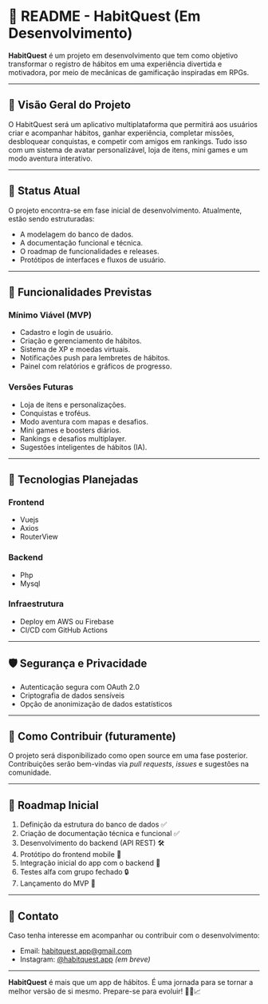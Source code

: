 # 📘 README - HabitQuest (Em Desenvolvimento)

**HabitQuest** é um projeto em desenvolvimento que tem como objetivo transformar o registro de hábitos em uma experiência divertida e motivadora, por meio de mecânicas de gamificação inspiradas em RPGs.

---

## 🚀 Visão Geral do Projeto

O HabitQuest será um aplicativo multiplataforma que permitirá aos usuários criar e acompanhar hábitos, ganhar experiência, completar missões, desbloquear conquistas, e competir com amigos em rankings. Tudo isso com um sistema de avatar personalizável, loja de itens, mini games e um modo aventura interativo.

---

## 📅 Status Atual

O projeto encontra-se em fase inicial de desenvolvimento. Atualmente, estão sendo estruturadas:

- A modelagem do banco de dados.
- A documentação funcional e técnica.
- O roadmap de funcionalidades e releases.
- Protótipos de interfaces e fluxos de usuário.

---

## 🔮 Funcionalidades Previstas

### Mínimo Viável (MVP)
- Cadastro e login de usuário.
- Criação e gerenciamento de hábitos.
- Sistema de XP e moedas virtuais.
- Notificações push para lembretes de hábitos.
- Painel com relatórios e gráficos de progresso.

### Versões Futuras
- Loja de itens e personalizações.
- Conquistas e troféus.
- Modo aventura com mapas e desafios.
- Mini games e boosters diários.
- Rankings e desafios multiplayer.
- Sugestões inteligentes de hábitos (IA).

---

## 🧱 Tecnologias Planejadas

### Frontend
- Vuejs
- Axios
- RouterView

### Backend
- Php
- Mysql

### Infraestrutura
- Deploy em AWS ou Firebase
- CI/CD com GitHub Actions

---

## 🛡️ Segurança e Privacidade

- Autenticação segura com OAuth 2.0
- Criptografia de dados sensíveis
- Opção de anonimização de dados estatísticos

---

## 📌 Como Contribuir (futuramente)

O projeto será disponibilizado como open source em uma fase posterior. Contribuições serão bem-vindas via *pull requests*, *issues* e sugestões na comunidade.

---

## 📍 Roadmap Inicial

1. Definição da estrutura do banco de dados ✅  
2. Criação de documentação técnica e funcional ✅  
3. Desenvolvimento do backend (API REST) 🛠️  
4. Protótipo do frontend mobile 🎨  
5. Integração inicial do app com o backend 🔄  
6. Testes alfa com grupo fechado 🔒  
7. Lançamento do MVP 🚀  

---

## 💬 Contato

Caso tenha interesse em acompanhar ou contribuir com o desenvolvimento:

- Email: habitquest.app@gmail.com  
- Instagram: [@habitquest.app](https://instagram.com/habitquest.app) *(em breve)*

---

**HabitQuest** é mais que um app de hábitos. É uma jornada para se tornar a melhor versão de si mesmo. Prepare-se para evoluir! 🧙‍♂️📈
